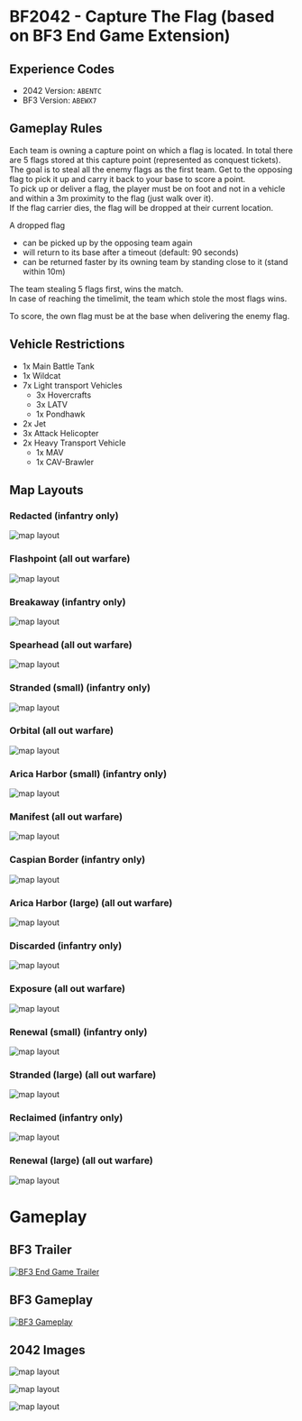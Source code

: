 # BF2042 - Capture The Flag (based on BF3 End Game Extension)

## Experience Codes

- 2042 Version: `ABENTC`
- BF3 Version: `ABEWX7`

## Gameplay Rules

Each team is owning a capture point on which a flag is located. In total there are 5 flags stored at this capture point (represented as conquest tickets).
The goal is to steal all the enemy flags as the first team.
Get to the opposing flag to pick it up and carry it back to your base to score a point.  
To pick up or deliver a flag, the player must be on foot and not in a vehicle and within a 3m proximity to the flag (just walk over it).  
If the flag carrier dies, the flag will be dropped at their current location.

A dropped flag

- can be picked up by the opposing team again
- will return to its base after a timeout (default: 90 seconds)
- can be returned faster by its owning team by standing close to it (stand within 10m)

The team stealing 5 flags first, wins the match.  
In case of reaching the timelimit, the team which stole the most flags wins.

To score, the own flag must be at the base when delivering the enemy flag.

## Vehicle Restrictions

- 1x Main Battle Tank
- 1x Wildcat
- 7x Light transport Vehicles
  - 3x Hovercrafts
  - 3x LATV
  - 1x Pondhawk
- 2x Jet
- 3x Attack Helicopter
- 2x Heavy Transport Vehicle
  - 1x MAV
  - 1x CAV-Brawler

## Map Layouts

### Redacted (infantry only)

![](resources/images/map-layouts/redacted.png "map layout")

### Flashpoint (all out warfare)

![](resources/images/map-layouts/flashpoint.png "map layout")

### Breakaway (infantry only)

![](resources/images/map-layouts/breakaway.jpg "map layout")

### Spearhead (all out warfare)

![](resources/images/map-layouts/spearhead.png "map layout")

### Stranded (small) (infantry only)

![](resources/images/map-layouts/stranded-small.png "map layout")

### Orbital (all out warfare)

![](resources/images/map-layouts/orbital.png "map layout")

### Arica Harbor (small) (infantry only)

![](resources/images/map-layouts/arica-small.png "map layout")

### Manifest (all out warfare)

![](resources/images/map-layouts/manifest.png "map layout")

### Caspian Border (infantry only)

![](resources/images/map-layouts/caspian.png "map layout")

### Arica Harbor (large) (all out warfare)

![](resources/images/map-layouts/arica-large.png "map layout")

### Discarded (infantry only)

![](resources/images/map-layouts/discarded.png "map layout")

### Exposure (all out warfare)

![](resources/images/map-layouts/exposure.png "map layout")

### Renewal (small) (infantry only)

![](resources/images/map-layouts/renewal-small.png "map layout")

### Stranded (large) (all out warfare)

![](resources/images/map-layouts/stranded-large.png "map layout")

### Reclaimed (infantry only)

![](resources/images/map-layouts/reclaimed.png "map layout")

### Renewal (large) (all out warfare)

![](resources/images/map-layouts/renewal-large.png "map layout")

# Gameplay

## BF3 Trailer

[![BF3 End Game Trailer](resources/images/yt-premiere-button.png "BF3 End Game Trailer")](https://www.youtube.com/watch?v=wK5f7az5dIY)

## BF3 Gameplay

[![BF3 Gameplay](resources/images/yt-gameplay-button.png "BF3 Gameplay")](https://www.youtube.com/watch?v=Bed91jJ6-qw)

## 2042 Images

![](resources/images/gameplay/enemy-flag-dropped.png "map layout")

![](resources/images/gameplay/flag-carrier-homebase.png "map layout")

![](resources/images/gameplay/dropped-flag-minimap.png "map layout")
